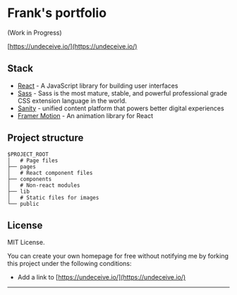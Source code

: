 # Frank's portfolio
(Work in Progress)

[https://undeceive.io/](https://undeceive.io/)

## Stack

- [React](https://reactjs.org/) - A JavaScript library for building user interfaces
- [Sass](https://sass-lang.com/) - Sass is the most mature, stable, and powerful professional grade CSS extension language in the world. 
- [Sanity](https://www.sanity.io/) - unified content platform that powers better digital experiences
- [Framer Motion](https://www.framer.com/motion/) - An animation library for React

## Project structure

```
$PROJECT_ROOT
│   # Page files
├── pages
│   # React component files
├── components
│   # Non-react modules
├── lib
│   # Static files for images
└── public
```

## License

MIT License.

You can create your own homepage for free without notifying me by forking this project under the following conditions:

- Add a link to [https://undeceive.io/](https://undeceive.io/)

---
